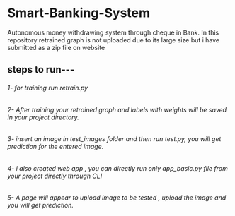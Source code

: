 # Smart-Banking-System
Autonomous money withdrawing system through cheque in Bank.
In this repository retrained graph is not uploaded due to its large size but i have submitted as a zip file on website

## steps to run---
###### 1- for training run retrain.py
###### 2- After training your retrained graph and labels with weights will be saved in your project directory.
###### 3- insert an image in test_images folder and then run test.py, you will get prediction for the entered image.
###### 4- i also created web app , you can directly run only app_basic.py file from your project directly through CLI
###### 5- A page will appear to upload image to be tested , upload the image and you will get prediction.
